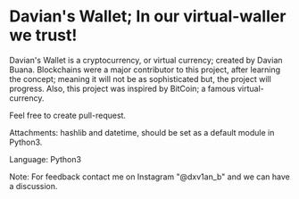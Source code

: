 # Davian's Wallet; In our virtual-waller we trust!
Davian's Wallet is a cryptocurrency, or virtual currency; created by Davian Buana. Blockchains were a major contributor to this project, after learning the concept; meaning it will not be as sophisticated but, the project will progress. Also, this project was inspired by BitCoin; a famous virtual-currency. 

Feel free to create pull-request. 

Attachments: hashlib and datetime, should be set as a default module in Python3.

Language: Python3

Note: For feedback contact me on Instagram "@dxv1an_b" and we can have a discussion. 
